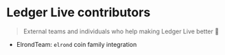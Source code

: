 # Ledger Live contributors

> External teams and individuals who help making Ledger Live better 🚀

- ElrondTeam: `elrond` coin family integration
